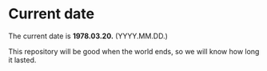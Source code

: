 # Current date

The current date is **1978.03.20.** (YYYY.MM.DD.)

This repository will be good when the world ends, so we will know how long it lasted.